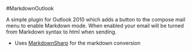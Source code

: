 #MarkdownOutlook

A simple plugin for Outlook 2010 which adds a button to the compose mail menu to enable Markdown mode. When enabled your email will be turned from Markdown syntax to html when sending.


* Uses [MarkdownSharp](http://code.google.com/p/markdownsharp/) for the markdown conversion

